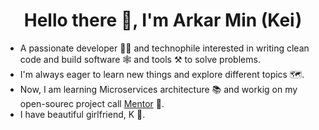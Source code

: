 <h1 align="center">Hello there 👋, I'm Arkar Min (Kei)</h1>

- A passionate developer 🧑‍💻 and technophile interested in writing clean code and build software 🕸️ and tools ⚒️ to solve problems.
- I'm always eager to learn new things and explore different topics 🗺️.
- Now, I am learning Microservices architecture 📚 and workig on my open-sourec project call [Mentor](https://github.com/Kei-K23/mentor) 🚀.
- I have beautiful girlfriend, K 💙.


